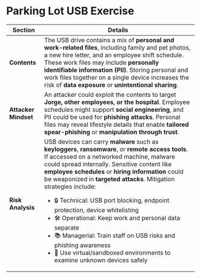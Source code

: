 # Parking Lot USB Exercise

| **Section**         | **Details** |
|---------------------|-------------|
| **Contents**        | The USB drive contains a mix of **personal and work-related files**, including family and pet photos, a new hire letter, and an employee shift schedule. These work files may include **personally identifiable information (PII)**. Storing personal and work files together on a single device increases the risk of **data exposure** or **unintentional sharing**. |
| **Attacker Mindset**| An attacker could exploit the contents to target **Jorge, other employees, or the hospital**. Employee schedules might support **social engineering**, and PII could be used for **phishing attacks**. Personal files may reveal lifestyle details that enable **tailored spear-phishing** or **manipulation through trust**. |
| **Risk Analysis**   | USB devices can carry **malware** such as **keyloggers**, **ransomware**, or **remote access tools**. If accessed on a networked machine, malware could spread internally. Sensitive content like **employee schedules** or **hiring information** could be weaponized in **targeted attacks**. Mitigation strategies include: <ul><li>🔒 Technical: USB port blocking, endpoint protection, device whitelisting</li><li>🛠 Operational: Keep work and personal data separate</li><li>📚 Managerial: Train staff on USB risks and phishing awareness</li><li>🧪 Use virtual/sandboxed environments to examine unknown devices safely</li></ul> |
